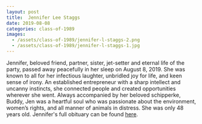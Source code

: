 ```yaml
---
layout: post
title:  Jennifer Lee Staggs
date: 2019-08-08
categories: class-of-1989
images:
  - /assets/class-of-1989/jennifer-l-staggs-2.png
  - /assets/class-of-1989/jennifer-l-staggs-1.jpg
---
```

Jennifer, beloved friend, partner, sister, jet-setter and eternal life of the party, passed away peacefully in her sleep on August 8, 2019. She was known to all for her infectious laughter, unbridled joy for life, and keen sense of irony. An established entrepreneur with a sharp intellect and uncanny instincts, she connected people and created opportunities wherever she went. Always accompanied by her beloved schipperke, Buddy, Jen was a heartful soul who was passionate about the environment, women’s rights, and all manner of animals in distress. She was only 48 years old. Jennifer's full obituary can be found [here](https://tinyurl.com/y69vc2mj).
